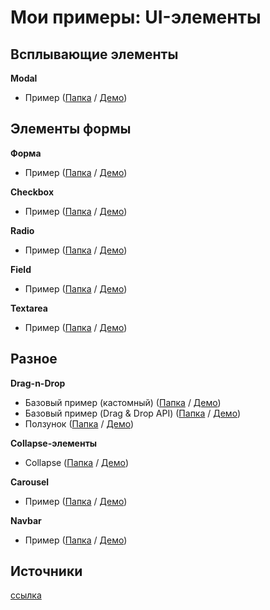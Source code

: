 # Мои примеры: UI-элементы

## Всплывающие элементы
**Modal**
- Пример ([Папка](modal) / [Демо](https://hisbvdis.github.io/ui-elements/modal/index.html))


## Элементы формы
**Форма**
- Пример ([Папка](form) / [Демо](https://hisbvdis.github.io/ui-elements/form/index.html))

**Сheckbox**
- Пример ([Папка](checkbox) / [Демо](https://hisbvdis.github.io/ui-elements/checkbox/index.html))

**Radio**
- Пример ([Папка](radio) / [Демо](https://hisbvdis.github.io/ui-elements/radio/index.html))

**Field**
- Пример ([Папка](field) / [Демо](https://hisbvdis.github.io/ui-elements/field/index.html))

**Textarea**
- Пример ([Папка](textarea) / [Демо](https://hisbvdis.github.io/ui-elements/textarea/index.html))


## Разное
**Drag-n-Drop**
- Базовый пример (кастомный) ([Папка](drag-n-drop/1base-custom) / [Демо](https://hisbvdis.github.io/ui-elements/drag-n-drop/1base-custom/index.html))
- Базовый пример (Drag & Drop API) ([Папка](drag-n-drop/2base-dnd-api) / [Демо](https://hisbvdis.github.io/ui-elements/drag-n-drop/2base-dnd-api/index.html))
- Ползунок ([Папка](drag-n-drop/3range-custom) / [Демо](https://hisbvdis.github.io/ui-elements/drag-n-drop/3range-custom/index.html))

**Collapse-элементы**
- Collapse ([Папка](collapse/1collapse) / [Демо](https://hisbvdis.github.io/ui-elements/collapse/1collapse/index.html))

**Carousel**
- Пример ([Папка](carousel/) / [Демо](https://hisbvdis.github.io/ui-elements/carousel/index.html))

**Navbar**
- Пример ([Папка](nav/1static-under-logo) / [Демо](https://hisbvdis.github.io/ui-elements/nav/1static-under-logo/index.html))


## Источники
[ссылка](sources.md)